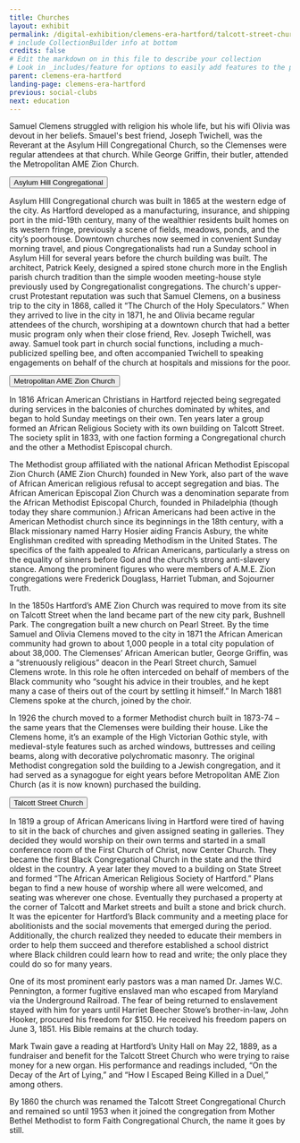 ```yaml
---
title: Churches
layout: exhibit
permalink: /digital-exhibition/clemens-era-hartford/talcott-street-church.html
# include CollectionBuilder info at bottom
credits: false
# Edit the markdown on in this file to describe your collection
# Look in _includes/feature for options to easily add features to the page
parent: clemens-era-hartford
landing-page: clemens-era-hartford
previous: social-clubs
next: education
---
```


Samuel Clemens struggled with religion his whole life, but his wifi Olivia was devout in her beliefs. Smauel's best friend, Joseph Twichell, was the Reverant at the Asylum Hill Congregational Church, so the Clemenses were regular attendees at that church. While George Griffin, their butler, attended the Metropolitan AME Zion Church. 

<button type="button" class="collapsible">Asylum Hill Congregational</button>
<div class="content">
  <p>Asylum HIll Congregational church was built in 1865 at the western edge of the city. As  Hartford developed as a manufacturing, insurance, and shipping port in the mid-19th century, many of the wealthier residents built homes on its western fringe, previously a scene of fields, meadows, ponds, and the city’s poorhouse. Downtown churches now seemed in convenient Sunday morning travel, and pious Congregationalists had run a Sunday school in Asylum Hill for several years before the church building was built. The architect, Patrick Keely, designed a spired stone church more in the English parish church tradition than the simple wooden meeting-house style previously used by Congregationalist congregations. The church's  upper-crust Protestant reputation was such that Samuel Clemens, on a business trip to the city in 1868, called it “The Church of the Holy Speculators.” When they arrived to live in the city in 1871, he and Olivia became regular attendees of the church, worshiping at a downtown church that had a better music program only when their close friend, Rev. Joseph Twichell, was away. Samuel took part in church social functions, including a much-publicized spelling bee, and often accompanied Twichell to speaking engagements on behalf of the church at hospitals and missions for the poor.</p>
</div>

<button type="button" class="collapsible">Metropolitan AME Zion Church</button>
<div class="content">
  <p>In 1816 African American Christians in Hartford rejected being segregated during services in the balconies of churches dominated by whites, and began to hold Sunday meetings on their own. Ten years later a group formed an African Religious Society with its own building on Talcott Street. The society split in 1833, with one faction forming a Congregational church and the other a Methodist Episcopal church.</p>
<p>The Methodist group affiliated with the national African Methodist Episcopal Zion Church (AME Zion Church) founded in New York, also part of the wave of African American religious refusal to accept segregation and bias.  The African American Episcopal Zion Church was a denomination separate from the African Methodist Episcopal Church, founded in Philadelphia (though today they share communion.) African Americans had been active in the American Methodist church since its beginnings in the 18th century, with a Black missionary named Harry Hosier aiding Francis Asbury, the white Englishman credited with spreading Methodism in the United States. The specifics of the faith appealed to African Americans, particularly a stress on the equality of sinners before God and the church’s strong anti-slavery stance. Among the prominent figures who were members of A.M.E. Zion congregations were Frederick Douglass, Harriet Tubman, and Sojourner Truth.</p>
<p>In the 1850s Hartford’s AME Zion Church was required to move from its site on Talcott Street when the land became part of the new city park, Bushnell Park. The congregation built a new church on Pearl Street. By the time Samuel and Olivia Clemens moved to the city in 1871 the African American community had grown to about 1,000 people in a total city population of about 38,000. The Clemenses’ African American butler, George Griffin, was a “strenuously religious” deacon in the Pearl Street church, Samuel Clemens wrote. In this role he often interceded on behalf of members of the Black community who “sought his advice in their troubles, and he kept many a case of theirs out of the court by settling it himself.” In March 1881 Clemens spoke at the church, joined by the choir.</p>
<p>In 1926 the church moved to a former Methodist church built in 1873-74 – the same years that the Clemenses were building their house. Like the Clemens home, it’s an example of the High Victorian Gothic style, with medieval-style features such as arched windows, buttresses and ceiling beams, along with decorative polychromatic masonry. The original Methodist congregation sold the building to a Jewish congregation, and it had served as a synagogue for eight years before Metropolitan AME Zion Church (as it is now known) purchased the building.</p>
</div>

<button type="button" class="collapsible">Talcott Street Church </button>
<div class="content">
  <p>In 1819 a group of African Americans living in Hartford were tired of having to sit in the back of churches and given assigned seating in galleries. They decided they would worship on their own terms and started in a small conference room of the First Church of Christ, now Center Church. They became the first Black Congregational Church in the state and the third oldest in the country. A year later they moved to a building on State Street and formed “The African American Religious Society of Hartford.” Plans began to find a new house of worship where all were welcomed, and seating was wherever one chose. Eventually they purchased a property at the corner of Talcott and Market streets and built a stone and brick church. It was the epicenter for Hartford’s Black community and a meeting place for abolitionists and the social movements that emerged during the period. Additionally, the church realized they needed to educate their members in order to help them succeed and therefore established a school district where Black children could learn how to read and write; the only place they could do so for many years.</p>
 <p>One of its most prominent early pastors was a man named Dr. James W.C. Pennington, a former fugitive enslaved man who escaped from Maryland via the Underground Railroad. The fear of being returned to enslavement stayed with him for years until Harriet Beecher Stowe’s brother-in-law, John Hooker, procured his freedom for $150. He received his freedom papers on June 3, 1851. His Bible remains at the church today.</p>
 <p>Mark Twain gave a reading at Hartford’s Unity Hall on May 22, 1889, as a fundraiser and benefit for the Talcott Street Church who were trying to raise money for a new organ. His performance and readings included, “On the Decay of the Art of Lying,” and “How I Escaped Being Killed in a Duel,” among others.  </p>
 <p>By 1860 the church was renamed the Talcott Street Congregational Church and remained so until 1953 when it joined the congregation from Mother Bethel Methodist to form Faith Congregational Church, the name it goes by still.</p>
</div>
